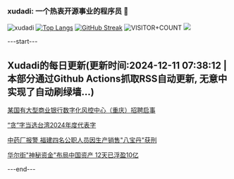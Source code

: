 ### xudadi: 一个热衷开源事业的程序员 👋

![xudadi](https://github-readme-stats-git-masterorgs-github-readme-stats-team.vercel.app/api?username=xudadi)
[![Top Langs](https://github-readme-stats.vercel.app/api/top-langs/?username=xudadi)](https://github.com/anuraghazra/github-readme-stats)
[![GitHub Streak](https://streak-stats.demolab.com?user=xudadi&locale=zh_Hans)](https://git.io/streak-stats)
![VISITOR+COUNT](https://komarev.com/ghpvc/?username=xudadi&label=VISITOR+COUNT)
![](https://raw.githubusercontent.com/xudadi/xudadi/main/assets/github-contribution-grid-snake.svg)


---start---

## Xudadi的每日更新(更新时间:2024-12-11 07:38:12 | 本部分通过Github Actions抓取RSS自动更新, 无意中实现了自动刷绿墙...)

[某国有大型商业银行数字化风控中心（重庆）招聘启事](https://www.gongkaoleida.com/article/2225093)

[“贪”字当选台湾2024年度代表字](https://m.163.com/news/article/JJ325OSI05346RC6.html)

[中药厂报警 福建四名公职人员因生产销售"八宝丹"获刑](https://m.163.com/news/article/JJ31L5K3051492T3.html)

[华尔街"神秘资金"布局中国资产 12天已浮盈10亿](https://m.163.com/news/article/JJ2J0TPU0512B07B.html)

---end---
